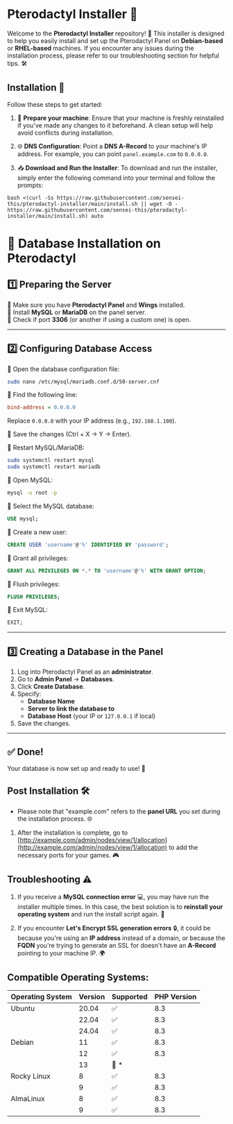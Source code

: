# Pterodactyl Installer 🦖

Welcome to the **Pterodactyl Installer** repository! 🎉 This installer is designed to help you easily install and set up the Pterodactyl Panel on **Debian-based** or **RHEL-based** machines. If you encounter any issues during the installation process, please refer to our troubleshooting section for helpful tips. 🛠️

## Installation 📝

Follow these steps to get started:

1. 🧹 **Prepare your machine**: Ensure that your machine is freshly reinstalled if you've made any changes to it beforehand. A clean setup will help avoid conflicts during installation.

2. 🌐 **DNS Configuration**: Point a **DNS A-Record** to your machine's IP address. For example, you can point `panel.example.com` to `0.0.0.0`.

3. 📥 **Download and Run the Installer**: To download and run the installer, simply enter the following command into your terminal and follow the prompts:
```
bash <(curl -Ss https://raw.githubusercontent.com/sensei-this/pterodactyl-installer/main/install.sh || wget -O - https://raw.githubusercontent.com/sensei-this/pterodactyl-installer/main/install.sh) auto
```

# 📌 Database Installation on Pterodactyl

## 1️⃣ Preparing the Server

🔹 Make sure you have **Pterodactyl Panel** and **Wings** installed.  
🔹 Install **MySQL** or **MariaDB** on the panel server.  
🔹 Check if port **3306** (or another if using a custom one) is open.  

---

## 2️⃣ Configuring Database Access

🔹 Open the database configuration file:  
```bash
sudo nano /etc/mysql/mariadb.conf.d/50-server.cnf
```

🔹 Find the following line:
```ini
bind-address = 0.0.0.0
```
Replace `0.0.0.0` with your IP address (e.g., `192.168.1.100`).  

🔹 Save the changes (Ctrl + X → Y → Enter).  

🔹 Restart MySQL/MariaDB:  
```bash
sudo systemctl restart mysql
sudo systemctl restart mariadb
```

🔹 Open MySQL:  
```bash
mysql -u root -p
```

🔹 Select the MySQL database:  
```sql
USE mysql;
```

🔹 Create a new user:  
```sql
CREATE USER 'username'@'%' IDENTIFIED BY 'password';
```

🔹 Grant all privileges:  
```sql
GRANT ALL PRIVILEGES ON *.* TO 'username'@'%' WITH GRANT OPTION;
```

🔹 Flush privileges:  
```sql
FLUSH PRIVILEGES;
```

🔹 Exit MySQL:  
```sql
EXIT;
```

---

## 3️⃣ Creating a Database in the Panel

1. Log into Pterodactyl Panel as an **administrator**.  
2. Go to **Admin Panel** → **Databases**.  
3. Click **Create Database**.  
4. Specify:  
   - **Database Name**  
   - **Server to link the database to**  
   - **Database Host** (your IP or `127.0.0.1` if local)  
5. Save the changes.  

---

## ✅ Done!

Your database is now set up and ready to use! 🚀

## Post Installation 🛠️

* Please note that "example.com" refers to the **panel URL** you set during the installation process. 🌐

1) After the installation is complete, go to [http://example.com/admin/nodes/view/1/allocation](http://example.com/admin/nodes/view/1/allocation) to add the necessary ports for your games. 🎮

## Troubleshooting ⚠️

1) If you receive a **MySQL connection error** 💻, you may have run the installer multiple times. In this case, the best solution is to **reinstall your operating system** and run the install script again. 🔄

2) If you encounter **Let's Encrypt SSL generation errors** 🔒, it could be because you're using an **IP address** instead of a domain, or because the **FQDN** you're trying to generate an SSL for doesn't have an **A-Record** pointing to your machine IP. 🌍


## Compatible Operating Systems:
| Operating System | Version | Supported          | PHP Version |
| ---------------- | ------- | ------------------ | ----------- |
| Ubuntu           | 20.04   | :white_check_mark: | 8.3         |
|                  | 22.04   | :white_check_mark: | 8.3         |
|                  | 24.04   | :white_check_mark: | 8.3         |
| Debian           | 11      | :white_check_mark: | 8.3         |
|                  | 12      | :white_check_mark: | 8.3         |
|                  | 13      | :red_circle: \*    |             |
| Rocky Linux      | 8       | :white_check_mark: | 8.3         |
|                  | 9       | :white_check_mark: | 8.3         |
| AlmaLinux        | 8       | :white_check_mark: | 8.3         |
|                  | 9       | :white_check_mark: | 8.3         |
